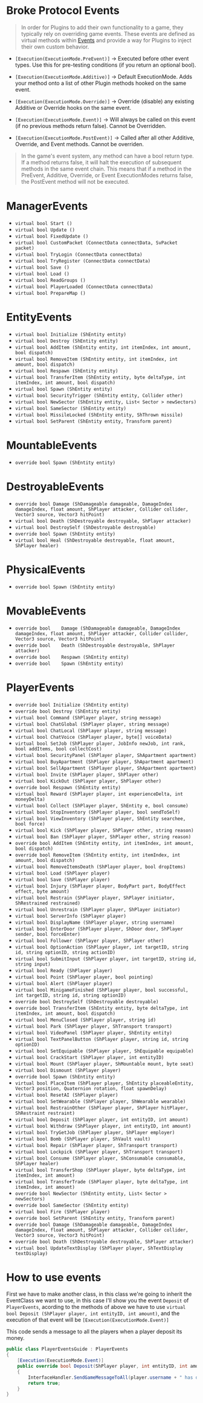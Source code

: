 # Broke Protocol Events
> In order for Plugins to add their own functionality to a game, they typically rely on overriding game events. These events are defined as virtual methods within [Events](https://brokeprotocol.com/api/namespace_broke_protocol_1_1_a_p_i.html) and provide a way for Plugins to inject their own custom behavior.

- `[Execution(ExecutionMode.PreEvent)]` -> Executed before other event types. Use this for pre-testing conditions (if you return an optional bool).

- `[Execution(ExecutionMode.Additive)]` -> Default ExecutionMode. Adds your method onto a list of other Plugin methods hooked on the same event.
- `[Execution(ExecutionMode.Override)]` -> Override (disable) any existing Additive or Override hooks on the same event.
- `[Execution(ExecutionMode.Event)]` -> Will always be called on this event (if no previous methods return false). Cannot be Overridden.
- `[Execution(ExecutionMode.PostEvent)]` -> Called after all other Additive, Override, and Event methods. Cannot be overriden.

> In the game's event system, any method can have a bool return type. If a method returns false, it will halt the execution of subsequent methods in the same event chain. This means that if a method in the PreEvent, Additive, Override, or Event ExecutionModes returns false, the PostEvent method will not be executed.

# ManagerEvents
- `virtual bool Start ()`
- `virtual bool Update ()`
- `virtual bool FixedUpdate ()`
- `virtual bool CustomPacket (ConnectData connectData, SvPacket packet)`
- `virtual bool TryLogin (ConnectData connectData)`
- `virtual bool TryRegister (ConnectData connectData)`
- `virtual bool Save ()`
- `virtual bool Load ()`
- `virtual bool ReadGroups ()`
- `virtual bool PlayerLoaded (ConnectData connectData)`
- `virtual bool PrepareMap ()`

# EntityEvents
- `virtual bool Initialize (ShEntity entity)`
- `virtual bool Destroy (ShEntity entity)`
- `virtual bool AddItem (ShEntity entity, int itemIndex, int amount, bool dispatch)`
- `virtual bool RemoveItem (ShEntity entity, int itemIndex, int amount, bool dispatch)`
- `virtual bool Respawn (ShEntity entity)`
- `virtual bool TransferItem (ShEntity entity, byte deltaType, int itemIndex, int amount, bool dispatch)`
- `virtual bool Spawn (ShEntity entity)`
- `virtual bool SecurityTrigger (ShEntity entity, Collider other)`
- `virtual bool NewSector (ShEntity entity, List< Sector > newSectors)`
- `virtual bool SameSector (ShEntity entity)`
- `virtual bool MissileLocked (ShEntity entity, ShThrown missile)`
- `virtual bool SetParent (ShEntity entity, Transform parent)`

# MountableEvents
- `override bool Spawn (ShEntity entity)`

# DestroyableEvents
- `override bool Damage (ShDamageable damageable, DamageIndex damageIndex, float amount, ShPlayer attacker, Collider collider, Vector3 source, Vector3 hitPoint)`
- `virtual bool Death (ShDestroyable destroyable, ShPlayer attacker)`
- `virtual bool DestroySelf (ShDestroyable destroyable)`
- `override bool Spawn (ShEntity entity)`
- `virtual bool Heal (ShDestroyable destroyable, float amount, ShPlayer healer)`

# PhysicalEvents
- `override bool Spawn (ShEntity entity)`

# MovableEvents
- `override bool 	Damage (ShDamageable damageable, DamageIndex damageIndex, float amount, ShPlayer attacker, Collider collider, Vector3 source, Vector3 hitPoint)`
- `override bool 	Death (ShDestroyable destroyable, ShPlayer attacker)`
- `override bool 	Respawn (ShEntity entity)`
- `override bool 	Spawn (ShEntity entity)`

# PlayerEvents
- `override bool Initialize (ShEntity entity)`
- `override bool Destroy (ShEntity entity)`
- `virtual bool Command (ShPlayer player, string message)`
- `virtual bool ChatGlobal (ShPlayer player, string message)`
- `virtual bool ChatLocal (ShPlayer player, string message)`
- `virtual bool ChatVoice (ShPlayer player, byte[] voiceData)`
- `virtual bool SetJob (ShPlayer player, JobInfo newJob, int rank, bool addItems, bool collectCost)`
- `virtual bool SecurityPanel (ShPlayer player, ShApartment apartment)`
- `virtual bool BuyApartment (ShPlayer player, ShApartment apartment)`
- `virtual bool SellApartment (ShPlayer player, ShApartment apartment)`
- `virtual bool Invite (ShPlayer player, ShPlayer other)`
- `virtual bool KickOut (ShPlayer player, ShPlayer other)`
- `override bool Respawn (ShEntity entity)`
- `virtual bool Reward (ShPlayer player, int experienceDelta, int moneyDelta)`
- `virtual bool Collect (ShPlayer player, ShEntity e, bool consume)`
- `virtual bool StopInventory (ShPlayer player, bool sendToSelf)`
- `virtual bool ViewInventory (ShPlayer player, ShEntity searchee, bool force)`
- `virtual bool Kick (ShPlayer player, ShPlayer other, string reason)`
- `virtual bool Ban (ShPlayer player, ShPlayer other, string reason)`
- `override bool AddItem (ShEntity entity, int itemIndex, int amount, bool dispatch)`
- `override bool RemoveItem (ShEntity entity, int itemIndex, int amount, bool dispatch)`
- `virtual bool RemoveItemsDeath (ShPlayer player, bool dropItems)`
- `virtual bool Load (ShPlayer player)`
- `virtual bool Save (ShPlayer player)`
- `virtual bool Injury (ShPlayer player, BodyPart part, BodyEffect effect, byte amount)`
- `virtual bool Restrain (ShPlayer player, ShPlayer initiator, ShRestrained restrained)`
- `virtual bool Unrestrain (ShPlayer player, ShPlayer initiator)`
- `virtual bool ServerInfo (ShPlayer player)`
- `virtual bool DisplayName (ShPlayer player, string username)`
- `virtual bool EnterDoor (ShPlayer player, ShDoor door, ShPlayer sender, bool forceEnter)`
- `virtual bool Follower (ShPlayer player, ShPlayer other)`
- `virtual bool OptionAction (ShPlayer player, int targetID, string id, string optionID, string actionID)`
- `virtual bool SubmitInput (ShPlayer player, int targetID, string id, string input)`
- `virtual bool Ready (ShPlayer player)`
- `virtual bool Point (ShPlayer player, bool pointing)`
- `virtual bool Alert (ShPlayer player)`
- `virtual bool MinigameFinished (ShPlayer player, bool successful, int targetID, string id, string optionID)`
- `override bool DestroySelf (ShDestroyable destroyable)`
- `override bool TransferItem (ShEntity entity, byte deltaType, int itemIndex, int amount, bool dispatch)`
- `virtual bool MenuClosed (ShPlayer player, string id)`
- `virtual bool Park (ShPlayer player, ShTransport transport)`
- `virtual bool VideoPanel (ShPlayer player, ShEntity entity)`
- `virtual bool TextPanelButton (ShPlayer player, string id, string optionID)`
- `virtual bool SetEquipable (ShPlayer player, ShEquipable equipable)`
- `virtual bool CrackStart (ShPlayer player, int entityID)`
- `virtual bool Mount (ShPlayer player, ShMountable mount, byte seat)`
- `virtual bool Dismount (ShPlayer player)`
- `override bool Spawn (ShEntity entity)`
- `virtual bool PlaceItem (ShPlayer player, ShEntity placeableEntity, Vector3 position, Quaternion rotation, float spawnDelay)`
- `virtual bool ResetAI (ShPlayer player)`
- `virtual bool SetWearable (ShPlayer player, ShWearable wearable)`
- `virtual bool RestrainOther (ShPlayer player, ShPlayer hitPlayer, ShRestraint restraint)`
- `virtual bool Deposit (ShPlayer player, int entityID, int amount)`
- `virtual bool Withdraw (ShPlayer player, int entityID, int amount)`
- `virtual bool TryGetJob (ShPlayer player, ShPlayer employer)`
- `virtual bool Bomb (ShPlayer player, ShVault vault)`
- `virtual bool Repair (ShPlayer player, ShTransport transport)`
- `virtual bool Lockpick (ShPlayer player, ShTransport transport)`
- `virtual bool Consume (ShPlayer player, ShConsumable consumable, ShPlayer healer)`
- `virtual bool TransferShop (ShPlayer player, byte deltaType, int itemIndex, int amount)`
- `virtual bool TransferTrade (ShPlayer player, byte deltaType, int itemIndex, int amount)`
- `override bool NewSector (ShEntity entity, List< Sector > newSectors)`
- `override bool SameSector (ShEntity entity)`
- `virtual bool Fire (ShPlayer player)`
- `override bool SetParent (ShEntity entity, Transform parent)`
- `override bool Damage (ShDamageable damageable, DamageIndex damageIndex, float amount, ShPlayer attacker, Collider collider, Vector3 source, Vector3 hitPoint)`
- `override bool Death (ShDestroyable destroyable, ShPlayer attacker)`
- `virtual bool UpdateTextDisplay (ShPlayer player, ShTextDisplay textDisplay)`

# How to use events
First we have to make another class, in this class we're going to inherit the EventClass we want to use, in this case I'll show you the event `Deposit` of `PlayerEvents`, acording to the methods of above we have to use `virtual bool Deposit (ShPlayer player, int entityID, int amount)`, and the execution of that event will be `[Execution(ExecutionMode.Event)]`

[](src/PlayerEvents.mp4 ':include :type=video controls width=100%')

This code sends a message to all the players when a player deposit its money.
```cs
public class PlayerEventsGuide : PlayerEvents
{
    [Execution(ExecutionMode.Event)]
    public override bool Deposit(ShPlayer player, int entityID, int amount)
    {
        InterfaceHandler.SendGameMessageToAll(player.username + " has deposited " + amount);
        return true;
    }
}
```